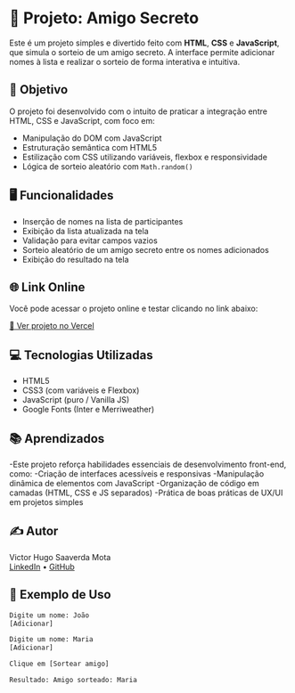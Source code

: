 # 🎁 Projeto: Amigo Secreto

Este é um projeto simples e divertido feito com **HTML**, **CSS** e **JavaScript**, que simula o sorteio de um amigo secreto. A interface permite adicionar nomes à lista e realizar o sorteio de forma interativa e intuitiva.

## 📌 Objetivo

O projeto foi desenvolvido com o intuito de praticar a integração entre HTML, CSS e JavaScript, com foco em:

- Manipulação do DOM com JavaScript
- Estruturação semântica com HTML5
- Estilização com CSS utilizando variáveis, flexbox e responsividade
- Lógica de sorteio aleatório com `Math.random()`

## 🖥️ Funcionalidades

- Inserção de nomes na lista de participantes
- Exibição da lista atualizada na tela
- Validação para evitar campos vazios
- Sorteio aleatório de um amigo secreto entre os nomes adicionados
- Exibição do resultado na tela

## 🌐 Link Online

Você pode acessar o projeto online e testar clicando no link abaixo:  

[🔗 Ver projeto no Vercel](https://projeto-amigo-secreto-psi.vercel.app/)

## 💻 Tecnologias Utilizadas

- HTML5
- CSS3 (com variáveis e Flexbox)
- JavaScript (puro / Vanilla JS)
- Google Fonts (Inter e Merriweather)

## 📚 Aprendizados
-Este projeto reforça habilidades essenciais de desenvolvimento front-end, como:
-Criação de interfaces acessíveis e responsivas
-Manipulação dinâmica de elementos com JavaScript
-Organização de código em camadas (HTML, CSS e JS separados)
-Prática de boas práticas de UX/UI em projetos simples

## ✍️ Autor

Victor Hugo Saaverda Mota  
[LinkedIn](https://www.linkedin.com/in/victorhugosaavedramota/) • [GitHub](https://github.com/VictorHugoSMota)


## 🧪 Exemplo de Uso

```bash
Digite um nome: João
[Adicionar]

Digite um nome: Maria
[Adicionar]

Clique em [Sortear amigo]

Resultado: Amigo sorteado: Maria

